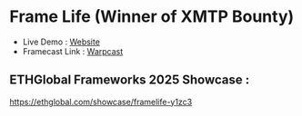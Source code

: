 # Frame Life (Winner of XMTP Bounty)
- Live Demo : [Website](https://gameoflife-smoky.vercel.app/)
- Framecast Link : [Warpcast](https://warpcast.com/hitarthkhurana/0x2325059f)

## ETHGlobal Frameworks 2025 Showcase :
https://ethglobal.com/showcase/framelife-y1zc3
